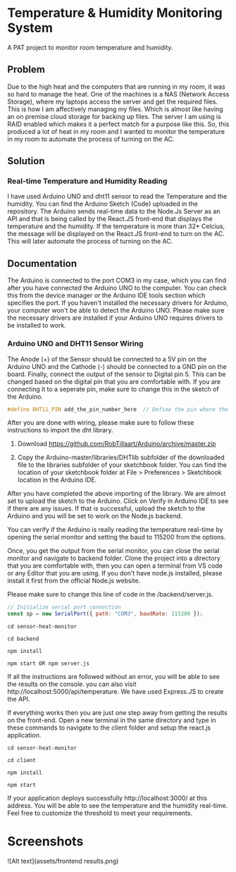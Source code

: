 
# Temperature & Humidity Monitoring System
 A PAT project to monitor room temperature and humidity. 


## Problem

Due to the high heat and the computers that are running in my room, it was so hard to manage the heat. One of the machines is a NAS (Network Access Storage), where my laptops access the server and get the required files. This is how I am affectively managing my files. Which is almost like having an on premise cloud storage for backing up files. The server I am using is RAID enabled which makes it a perfect match for a purpose like this. So, this produced a lot of heat in my room and I wanted to monitor the temperature in my room to automate the process of turning on the AC. 


## Solution

### Real-time Temperature and Humidity Reading

I have used Arduino UNO and dht11 sensor to read the Temperature and the humidity. You can find the Arduino Sketch (Code) uploaded in the repository. The Arduino sends real-time data to the Node.Js Server as an API and that is being called by the React.JS front-end that displays the temperature and the humidity. If the temperature is more than 32* Celcius, the message will be displayed on the React.JS front-end to turn on the AC. This will later automate the process of turning on the AC.
## Documentation

The Arduino is connected to the port COM3 in my case, which you can find after you have connected the Arduino UNO to the computer. You can check this from the device manager or the Arduino IDE tools section which specifies the port. If you haven't installed the necessary drivers for Arduino, your computer won't be able to detect the Arduino UNO. Please make sure the necessary drivers are installed if your Arduino UNO requires drivers to be installed to work. 

### Arduino UNO and DHT11 Sensor Wiring
The Anode (+) of the Sensor should be connected to a 5V pin on the Arduino UNO and the Cathode (-) should be connected to a GND pin on the board. Finally, connect the output of the sensor to Digital pin 5. This can be changed based on the digital pin that you are comfortable with. If you are connecting it to a seperate pin, make sure to change this in the sketch of the Arduino. 

```C++
#define DHT11_PIN add_the_pin_number_here  // Define the pin where the DHT11 is connected

```
After you are done with wiring, please make sure to follow these instructions to import the dht library. 

1. Download https://github.com/RobTillaart/Arduino/archive/master.zip

2. Copy the Arduino-master/libraries/DHTlib subfolder of the downloaded file to the libraries subfolder of your sketchbook folder. You can find the location of your sketchbook folder at File > Preferences > Sketchbook location in the Arduino IDE.

After you have completed the above importing of the library. We are almost set to upload the sketch to the Arduino. Click on Verify in Arduino IDE to see if there are any issues. If that is successful, upload the sketch to the Arduino and you will be set to work on the Node.js backend. 

You can verify if the Arduino is really reading the temperature real-time by opening the serial monitor and setting the baud to 115200 from the options.

Once, you get the output from the serial monitor, you can close the serial monitor and navigate to backend folder. Clone the project into a directory that you are comfortable with, then you can open a terminal from VS code or any Editor that you are using. If you don't have node.js installed, please install it first from the official Node.js website.

Please make sure to change this line of code in the /backend/server.js. 

```javascript
// Initialize serial port connection
const sp = new SerialPort({ path: "COM3", baudRate: 115200 });

```

```terminal
cd sensor-heat-monitor

cd backend

npm install 

npm start OR npm server.js
```

If all the instructions are followed without an error, you will be able to see the results on the console. you can also visit http://localhost:5000/api/temperature. We have used Express.JS to create the API. 

If everything works then you are just one step away from getting the results on the front-end. Open a new terminal in the same directory and type in these commands to navigate to the client folder and setup the react.js application. 

```terminal
cd sensor-heat-monitor

cd client

npm install 

npm start 
```

If your application deploys successfully http://localhost:3000/ at this address. You will be able to see the temperature and the humidity real-time. Feel free to customize the threshold to meet your requirements. 


# Screenshots 

![Alt text](assets/frontend results.png)
